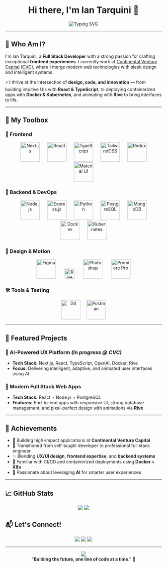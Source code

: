 <h1 align="center">Hi there, I'm Ian Tarquini 👋</h1>

<div align="center">
  <img src="https://readme-typing-svg.herokuapp.com?font=Fira+Code&size=22&duration=3000&pause=1000&color=2E8B57&center=true&vCenter=true&width=700&lines=🚀+Full+Stack+Developer+%7C+Frontend+Specialist;🎯+React+%26+TypeScript+Expert;🎨+UI%2FUX+Designer+%2B+Rive+Animator;🧠+AI-Enthusiast+%7C+Docker+%2B+K8s+Explorer" alt="Typing SVG" />
</div>

---

## 🧠 Who Am I?

I'm Ian Tarquini, a **Full Stack Developer** with a strong passion for crafting exceptional **frontend experiences**. I currently work at [Continental Venture Capital (CVC)](https://www.cvc.com), where I merge modern web technologies with sleek design and intelligent systems.

⚡ I thrive at the intersection of **design, code, and innovation** — from building intuitive UIs with **React & TypeScript**, to deploying containerized apps with **Docker & Kubernetes**, and animating with **Rive** to bring interfaces to life.

---

## 🧰 My Toolbox

### 🚀 Frontend
<p align="center">
  <img src="https://cdn.jsdelivr.net/gh/devicons/devicon/icons/nextjs/nextjs-original.svg" alt="Next.js" width="62" height="62" hspace="10"/>
  <img src="https://cdn.jsdelivr.net/gh/devicons/devicon/icons/react/react-original.svg" alt="React" width="62" height="62" hspace="10"/>
  <img src="https://cdn.jsdelivr.net/gh/devicons/devicon/icons/typescript/typescript-original.svg" alt="TypeScript" width="62" height="62" hspace="10"/>
  <img src="https://cdn.jsdelivr.net/gh/devicons/devicon@latest/icons/tailwindcss/tailwindcss-original.svg" alt="TailwindCSS" width="62" height="62" hspace="10"/>
  <img src="https://cdn.jsdelivr.net/gh/devicons/devicon/icons/redux/redux-original.svg" alt="Redux" width="62" height="62" hspace="10"/>
  <img src="https://cdn.jsdelivr.net/gh/devicons/devicon/icons/materialui/materialui-original.svg" alt="Material UI" width="62" height="62" hspace="10"/>
</p>

### 🧠 Backend & DevOps
<p align="center">
  <img src="https://cdn.jsdelivr.net/gh/devicons/devicon/icons/nodejs/nodejs-original.svg" alt="Node.js" width="62" height="62" hspace="10"/>
  <img src="https://cdn.jsdelivr.net/gh/devicons/devicon/icons/express/express-original.svg" alt="Express.js" width="62" height="62" hspace="10"/>
  <img src="https://cdn.jsdelivr.net/gh/devicons/devicon/icons/python/python-original.svg" alt="Python" width="62" height="62" hspace="10"/>
  <img src="https://cdn.jsdelivr.net/gh/devicons/devicon/icons/postgresql/postgresql-original.svg" alt="PostgreSQL" width="62" height="62" hspace="10"/>
  <img src="https://cdn.jsdelivr.net/gh/devicons/devicon/icons/mongodb/mongodb-original.svg" alt="MongoDB" width="62" height="62" hspace="10"/>
  <img src="https://cdn.jsdelivr.net/gh/devicons/devicon/icons/docker/docker-original.svg" alt="Docker" width="62" height="62" hspace="10"/>
  <img src="https://cdn.jsdelivr.net/gh/devicons/devicon/icons/kubernetes/kubernetes-plain.svg" alt="Kubernetes" width="62" height="62" hspace="10"/>
</p>

### 🎨 Design & Motion
<p align="center">
  <img src="https://cdn.jsdelivr.net/gh/devicons/devicon/icons/figma/figma-original.svg" alt="Figma" width="62" height="62" hspace="12"/>
  <img src="https://cdn.simpleicons.org/rive/white" alt="Rive" width="32" height="32" hspace="12"/>
  <img src="https://cdn.jsdelivr.net/gh/devicons/devicon/icons/photoshop/photoshop-plain.svg" alt="Photoshop" width="62" height="62" hspace="12"/>
  <img src="https://cdn.jsdelivr.net/gh/devicons/devicon/icons/premierepro/premierepro-original.svg" alt="Premiere Pro" width="62" height="62" hspace="12"/>
</p>

### 🛠️ Tools & Testing
<p align="center">
  <img src="https://cdn.jsdelivr.net/gh/devicons/devicon/icons/git/git-original.svg" alt="Git" width="62" height="62" hspace="8"/>
  <img src="https://cdn.jsdelivr.net/gh/devicons/devicon/icons/postman/postman-original.svg" alt="Postman" width="62" height="62" hspace="8"/>
</p>

---

## 🌟 Featured Projects

### 🤖 AI-Powered UX Platform *(In progress @ CVC)*
- **Tech Stack:** Next.js, React, TypeScript, OpenAI, Docker, Rive
- **Focus:** Delivering intelligent, adaptive, and animated user interfaces using AI

### 🎨 Modern Full Stack Web Apps
- **Tech Stack:** React + Node.js + PostgreSQL
- **Features:** End-to-end apps with responsive UI, strong database management, and pixel-perfect design with animations via **Rive**

---

## 🏅 Achievements

- 💼 Building high-impact applications at **Continental Venture Capital**
- 🔄 Transitioned from self-taught developer to professional full stack engineer
- ✨ Blending **UX/UI design**, **frontend expertise**, and **backend systems**
- 🚢 Familiar with CI/CD and containerized deployments using **Docker + K8s**
- 🧠 Passionate about leveraging **AI** for smarter user experiences

---

## 📈 GitHub Stats

<p align="center">
  <img src="https://github-readme-stats.vercel.app/api?username=Ianta0715&show_icons=true&theme=tokyonight&hide_border=true" />
  <img src="https://github-readme-streak-stats.herokuapp.com/?user=Ianta0715&theme=tokyonight&hide_border=true" />
</p>

## 📬 Let's Connect!

<div align="center">
  <a href="https://www.linkedin.com/in/ian-tarquini-b83b72247/"><img src="https://img.shields.io/badge/LinkedIn-0077B5?style=for-the-badge&logo=linkedin&logoColor=white" /></a>
  <a href="mailto:iantarquini4@gmail.com"><img src="https://img.shields.io/badge/Gmail-D14836?style=for-the-badge&logo=gmail&logoColor=white" /></a>
  <a href="tel:+542615043000"><img src="https://img.shields.io/badge/WhatsApp-25D366?style=for-the-badge&logo=whatsapp&logoColor=white" /></a>
</div>

---

<div align="center">
  <img src="https://komarev.com/ghpvc/?username=iantarquini&label=Profile%20views&color=0e75b6&style=flat" />
  <br/>
  <b>"Building the future, one line of code at a time."</b> 🚀
</div>
